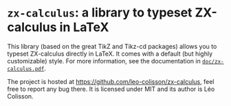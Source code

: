 # `zx-calculus`: a library to typeset ZX-calculus in LaTeX

This library (based on the great TikZ and Tikz-cd packages) allows you to typeset ZX-calculus directly in LaTeX. It comes with a default (but highly customizable) style. For more information, see the documentation in [`doc/zx-calculus.pdf`][1].

The project is hosted at https://github.com/leo-colisson/zx-calculus, feel free to report any bug there. It is licensed under MIT and its author is Léo Colisson.

 [1]: https://raw.githubusercontent.com/leo-colisson/zx-calculus/main/doc/zx-calculus.pdf

